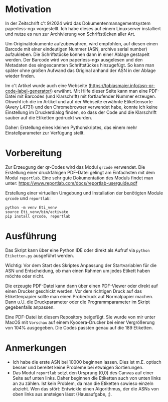 # Motivation

In der Zeitschrift c't 9/2024 wird das Dokumentenmanagementsystem paperless-ngx vorgestellt. Ich habe dieses auf einem Linuxserver installiert und nutze es nun zur Archivierung von Schriftstücken aller Art.

Um Originaldokumente aufzubewahren, wird empfohlen, auf diesen einen Barcode mit einer eindeutigen Nummer (ASN, archive serial number) aufzukleben. Die Schriftstücke können dann in einer Ablage gestapelt werden. Der Barcode wird von paperless-ngx ausgelesen und den Metadaten des eingescannten Schriftstückes hinzugefügt. So kann man später ohne großen Aufwand das Original anhand der ASN in der Ablage wieder finden.

Im c't Artikel wurde auch eine Webseite (https://tobiasmaier.info/asn-qr-code-label-generator/) erwähnt. Mit Hilfe dieser Seite kann man eine PDF-Datei mit Barcodes (und Klarschrift) mit fortlaufender Nummer erzeugen. Obwohl ich die im Artikel und auf der Webseite erwähnte Etikettensorte (Avery L4731) und den Chromebrowser verwendet habe, konnte ich keine Einstellung im Druckerdialog finden, so dass der Code und die Klarschrift sauber auf die Etiketten gedruckt wurden.

Daher: Erstellung eines kleinen Pythonskriptes, das einem mehr Einstellparameter zur Verfügung stellt.

# Vorbereitung
Zur Erzeugung der qr-Codes wird das Modul `qrcode` verwendet. Die Erstellung einer druckfähigen PDF-Datei gelingt am Einfachsten mit dem Modul `reportlab`. Eine sehr gute Dokumentation des Moduls findet man unter: https://www.reportlab.com/docs/reportlab-userguide.pdf

Erstellung einer virtuellen Umgebung und Installation der benötigten Module `qrcode` und `reportlab`:

```
python -m venv Eti_venv
source Eti_venv/bin/activate
pip install qrcode, reportlab
```
# Ausführung
Das Skript kann über eine Python IDE oder direkt als Aufruf via `python Etiketten.py` ausgeführt werden.

Wichtig: Vor dem Start des Skriptes Anpassung der Startvariablen für die ASN und Entscheidung, ob man einen Rahmen um jedes Etikett haben möchte oder nicht.

Die erzeugte PDF-Datei kann dann über einen PDF-Viewer oder direkt auf einen Drucker geschickt werden. Vor dem richtigen Druck auf das Etikettenpapier sollte man einen Probedruck auf Normalpapier machen. Dann u.U. die Druckparameter oder die Programmparameter im Skript gegebenfalls anpassen.

Eine PDF-Datei ist diesem Repository beigefügt. Sie wurde von mir unter MacOS mit `Vorschau` auf einem Kyocera-Drucker bei einer Vergrößerung von 104% ausgegeben. Die Codes passten genau auf die 189 Etiketten.

# Anmerkungen
* Ich habe die erste ASN bei 10000 beginnen lassen. Dies ist m.E. optisch besser und bereitet keine Probleme bei etwaigen Sortierungen.
* Das Modul `reportlab` setzt den Ursprung (0,0) des Canvas auf einer Seite auf unten links. Daher beginnen die Etiketten auch von unten links an zu zählen. Ist kein Problem, da man die Etiketten sowieso einzeln abzieht. Wen das stört: Entwickle einen Algorithmus, der die ASNs von oben links aus ansteigen lässt (Hausaufgabe, ;). 
